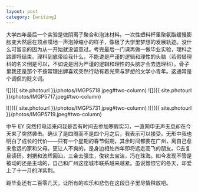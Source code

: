 ```yaml
---
layout: post
category: [writing]
---
```


大学四年最后一个实验是做阴离子聚合和泡沫材料。一次性塑料杯里聚氨酯缓慢膨胀变大然后在顶点噗地一声泡掉缩小的样子，像极了大学里梦想的发展轨迹。没什么可留恋的因为从一开始就没留意过。考完最后一门课再做一做毕业实验，理科之路即将结束。理科到底带给我什么，不能说是严谨的逻辑和理性的头脑（若假借理科的名义倒是可以，不如说是因为严谨的逻辑和理性的头脑才会去选理科）。骨子里我还是那个不按常理出牌喜欢突然行动有着光荣与梦想的文学小青年。这通常是个调侃的贬义词。

![]({{ site.photourl }}/photos/IMGP5718.jpeg#two-column)
![]({{ site.photourl }}/photos/IMGP5717.jpeg#two-column)

![]({{ site.photourl }}/photos/IMGP5731.jpeg#two-column)
![]({{ site.photourl }}/photos/IMGP5719.jpeg#two-column)

中午 EY 突然打电话来问我是否有时间去参加寒假实习，一直网申无声无息却在今天来了突然袭击。确认了是四周而不是四个月之后，我表示可以接受。无形中我也明白了成长的代价——只有一个星期的春节假期，其余时间都要在广州，离自己愈来愈远的家和父母。更让人不爽的，是身边相处四年即将远走高飞的朋友。C去复旦读研，刺猬和波辉回汕，三金去强生，俊钦去宝洁，冯在珠海。如今发现不管是被动的还是主动的，自己和广州这座城市联系越来越紧。虽说憎恨它的冬天，却爱上了十一月的洋紫荆。

距毕业还有二百零几天，让所有的欢乐和悲伤在这段日子里尽情释放吧。
